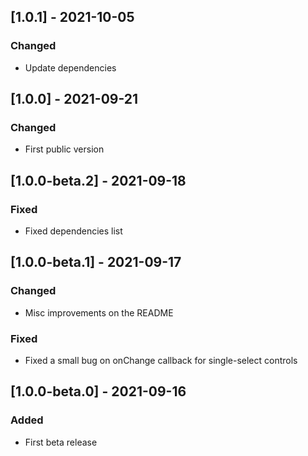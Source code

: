 ## [1.0.1] - 2021-10-05

### Changed

- Update dependencies

## [1.0.0] - 2021-09-21

### Changed

- First public version

## [1.0.0-beta.2] - 2021-09-18

### Fixed

- Fixed dependencies list

## [1.0.0-beta.1] - 2021-09-17

### Changed

- Misc improvements on the README

### Fixed

- Fixed a small bug on onChange callback for single-select controls

## [1.0.0-beta.0] - 2021-09-16

### Added

- First beta release
